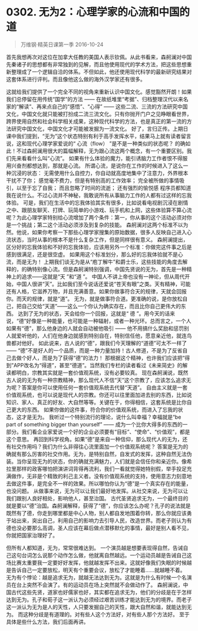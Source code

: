# 0302. 无为2：心理学家的心流和中国的道
> 万维钢·精英日课第一季
2016-10-24

首先我想再次对这位在加拿大任教的美国人表示钦佩。从此书看来，森舸澜对中国先秦诸子的思想都有非常独到的见解，而且他使用现代的学术方法，把这些思想重新整理成了一个逻辑自洽的体系。不但如此，他还使用现代科学的最新研究结果对这套体系进行评判。而且像他这么做的海外汉学家还有很多。

这就给我们提供了一个完全不同的视角来重新认识中国文化。感觉豁然开朗！如果我们总停留在用传统“国学”的方法 —— 在故纸堆里“考据”、归档整理汉代以来名家的“解读”、再来点自己的“感悟”、“心得” —— 这些二流、三流的方法研究中国文化，中国文化就只能被打扮成二流三流文化。只有你抛开门户之见睁眼看世界，跨界使用自然和社会科学相关成果，这种现代科学的方法，也是真正的第一流的方法研究中国文化，中国文化才可能被发掘为一流文化。
好了，言归正传。上期日课中我们提到，“无为”这个状态特别有利于高手发挥水平，结果马上就有读者留言说，这和现代心理学家爱说的“ 心流（flow） ”是不是一种类似的状态呢？
的确如此！不过森舸澜用很大的篇幅解释，无为跟心流这两个概念，有一个重要区别。我们先来看看什么叫“心流”。
如果有什么体验的魔力，能引诱脑力工作者恨不得服用兴奋剂都想达到，那就是心流。
所谓心流，是说你在工作的时候进入了这么一种沉浸的状态：
无需使用什么自控力，你自动就高度地集中了注意力，外界根本干扰不了你；
感觉毫不费力，但是有特别高的工作效率；
完全被所做的事情吸引，以至于忘了自我；
而且忽略了时间的流逝；
还有强烈的愉悦感
程序员都知道我在说什么。不过心流并不神秘，我敢说所有从事脑力工作的人都有过这样的忘我体验。
可是，我们在生活中的忘我体验其实有很多，比如说看电视剧沉浸在剧情之中、跟朋友聊天、打牌、玩简单的小游戏、玩手机和上网，这些体验算不算心流呢？为此心理学家特别给心流增加了两个条件：第一，你从事的这个活动必须对你是一个挑战；第二这个活动必须涉及到复杂的技能。
森舸澜对这两个标准不以为然。他说，如果你考察一下那些心理学家搜集的原始数据，很多人反映自己进入心流状态，当时从事的根本不是什么复杂工作，但是同样很有意义。
森舸澜提出，区分好的忘我体验和不好的忘我体验，应该用另外一个标准：你做完这件事之后是感到很满足，还是很空虚。
如果用这个标准划分，那么好的忘我体验就不是心流，而是无为！
上期我们谈无为是从“庖丁解牛”和爵士乐，这些技能的角度去解释的，的确特别像心流。但是森舸澜特别强调，中国先贤说的无为，首先是一种精神上的追求——这就是“天 ”和“道 ”。
中国人不讲上帝也没有一神论，但从周代开始，中国人很讲“天”。比如我们至今说话还爱说“苍天有眼”之类。天有精神，可能还有人格，它滋养万物，并且充满善意。如果你做事符合天的规律，天就会回报你。而天的规律，就是“道”。
无为，就是做事符合道。更准确的说，是你放松自己，把自己交给“天道”——这么一个你认为确实存在，而且比你自己更伟大的东西。
达到了无为的状态，天会给你一个回报，这就是“ 德 ”。用今天的话来说，“德”好像是一种能量，也可能是一种辐射，或者一种光环。总而言之，一个人如果有“德”，那么他身边的人就会自动被他吸引 —— 他不用搞什么奖励和惩罚别人就爱听他的，人们在他身边就感到特别自在，特别信任他，愿意亲近他，就连鸟兽都对他好。
如此说来，古人说的“德”，跟我们今天理解的“道德”可太不一样了 —— “德”不是好人的一个品质，而是一种力量加持！古人修道，不是为了反省自己去做个好人，而是为了获得“德”的法力！
那根据这个精神，也许我们应该把“得到”APP改名为“得道”，甚至“德道”。当然我们专栏的读者看过《未来简史》的解读都明白，宗教其实就是一套价值观系统，没有必要较真。
现在森舸澜说，既然古人说的无为有一种宗教精神，那么现代人不信“天”这个宗教了，应该怎么追求无为呢？答案是你可以使用任何一套价值观系统去代替“天道”。
自由主义就是一套价值观系统，也可以说是现代人的宗教。你还可以往里面加进去别的东西，比如说知识、家人、真正的好友、大自然等等。关键在于，你得相信，这套系统是比你自己更大的东西。
如果你做的这件事，符合你的价值观系统，而进入了忘我的状态，这才是无为。
我听过一个特别流行的理论，说什么叫幸福？幸福就是“be part of something bigger than yourself” —— 成为一个比你大得多的东西的一部分。我们看企业家爱说一个好的企业必须要有“目标”、“使命”、“价值观”，都是这个意思。
再回到科学视角。如果“德”是来自一种信仰，那么现代人的无为，还有社交作用吗？我们为什么非得往心流里面加一个价值观系统呢？
答案是无为的确就有那么厉害的社交作用。无为，是特别自然，自发式的发挥，这种自然无法伪装。当你呈现无为的状态，你的确就充满魅力，人们就是会信任你和亲近你。像希拉里那样的政客哪怕把演讲词背得再流利，我们一看就觉得她特别假，举手投足充满做作，无非是个精致的利己主义者。没有价值观系统的支持，使用意志力刻意地去做这件事，是完全不一样的效果。所以哪怕你认为“德”是一个真实存在的能量，也没问题。
从做事来说，无为可以让我们最好地发挥。从社交来说，无为可以让我们跟别人良好相处，影响他人，甚至治国。
古代圣贤追求无为，一个最终目的就是要以“德”治国。森舸澜解释，获得了“德”，你应该怎么办呢？孔子的说法就是既然有了德，你走到哪里都是中心人物，别人都自发地围着你转，那么你就应该勇于站出来，突出自己，利用自己的影响力去引导人民，改造世界。而老子则认为有德也没必要那么高调，圣人应该在幕后做点潜移默化的事情，最好是别人看不见，你就把国家治理好了。

但所有人都知道，无为，常常很难达到。
一个演员越是想要表现得自然，告诫自己这句台词怎么说那个动作怎么做，他就离自然越远。一个运动员越是告诫自己这场比赛太重要我一定要好好发挥，他就越发挥不出来。这就好像我们失眠的时候越是告诉自己一定要放松，明天有个重要会议，放松了才能睡着……就越睡不着。
无为有个悖论：越是追求无为，就越无法达到无为。这就是为什么有时候一个名演员在台上突然不会演了。有的运动员在场上突然就不会做动作了。
森舸澜说，中国古代这些先贤，道家也好儒家也好，其实都在追求无为，他们的分歧是在于怎样达到无为。孔子和荀子这一派认为必须经过艰苦训练才能达到无为的境界。而老子这一派认为无为是人的天性，人只要发掘自己的天性，跟大自然和谐，就能达到无为。
而这种分歧是有道理的。对有些人这个方法好，对有些人那个方法好。
至于具体是些什么方法，我们后面再讲。